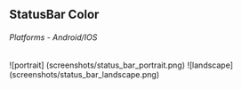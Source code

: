 ## StatusBar Color
###### Platforms - Android/IOS
![portrait] (screenshots/status_bar_portrait.png)
![landscape] (screenshots/status_bar_landscape.png)
